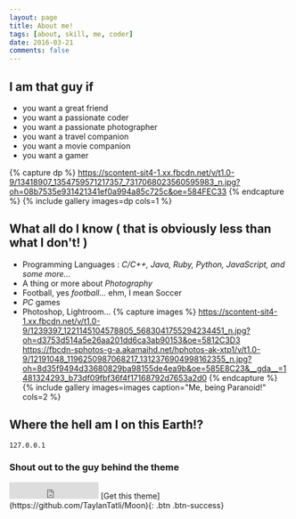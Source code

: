 ```yaml
---
layout: page
title: About me!
tags: [about, skill, me, coder]
date: 2016-03-21
comments: false
---
```


## I am that guy if
* you want a great friend
* you want a passionate coder
* you want a passionate photographer
* you want a travel companion
* you want a movie companion
* you want a gamer

{% capture dp %}
https://scontent-sit4-1.xx.fbcdn.net/v/t1.0-9/13418907_1354759571217357_7317068023560595983_n.jpg?oh=08b7535e931421341ef0a994a85c725c&oe=584FEC33
{% endcapture %}
{% include gallery images=dp cols=1 %}

## What all do I know ( that is obviously less than what I don't! )
* Programming Languages : <i>C/C++, Java, Ruby, Python, JavaScript, and some more...</i>
* A thing or more about <i>Photography</i>
* Football, yes <i>football...</i> ehm, I mean Soccer
* <i>PC</i> games
* Photoshop, Lightroom...
{% capture images %}
    https://scontent-sit4-1.xx.fbcdn.net/v/t1.0-9/1239397_1221145104578805_5683041755294234451_n.jpg?oh=d3753d514a5e26aa201dd6ca3ab90153&oe=5812C3D3
    https://fbcdn-sphotos-g-a.akamaihd.net/hphotos-ak-xtp1/v/t1.0-9/12191048_1196250987068217_1312376904998162355_n.jpg?oh=8d35f9494d33680829ba98155de4ea9b&oe=585E8C23&__gda__=1481324293_b73df09fbf36f4f17168792d7653a2d0
{% endcapture %}
{% include gallery images=images caption="Me, being Paranoid!" cols=2 %}

## Where the hell am I on this Earth!?
```
127.0.0.1
```


### Shout out to the guy behind the theme 

<iframe src="https://ghbtns.com/github-btn.html?user=TaylanTatli&repo=Moon&type=star&count=true&size=large" frameborder="0" scrolling="0" width="160px" height="30px"></iframe>
[Get this theme](https://github.com/TaylanTatli/Moon){: .btn .btn-success}